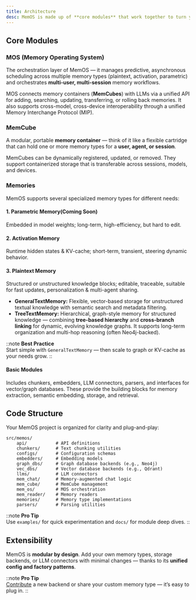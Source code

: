 ```yaml
---
title: Architecture
desc: MemOS is made up of **core modules** that work together to turn your LLM into a truly **memory-augmented system** — from orchestration to storage to retrieval.
---
```


## Core Modules

### MOS (Memory Operating System)

The orchestration layer of MemOS — it
  manages predictive, asynchronous scheduling across multiple memory types (plaintext, activation, parametric) and orchestrates **multi-user, multi-session** memory workflows.

MOS connects memory containers (**MemCubes**) with LLMs via a unified API for adding, searching, updating, transferring, or rolling back memories. It also supports cross-model, cross-device interoperability through a unified Memory Interchange Protocol (MIP).

### MemCube
A modular, portable **memory container** — think of it like a flexible cartridge that can hold one or more memory types for a **user, agent, or session**.

MemCubes can be dynamically registered, updated, or removed. They support containerized storage that is transferable across sessions, models, and devices.

### Memories

  MemOS supports several specialized memory types for different needs:

#### 1. **Parametric Memory**(**Coming Soon**)

Embedded in model weights;
    long-term,
    high-efficiency, but hard to edit.

#### 2. **Activation Memory**

Runtime hidden states & KV-cache; short-term,
transient, steering dynamic behavior.

#### 3. Plaintext Memory

Structured or unstructured knowledge
blocks; editable, traceable, suitable for fast updates, personalization & multi-agent sharing.

- **GeneralTextMemory:** Flexible, vector-based storage for unstructured
textual knowledge with semantic search and metadata filtering.
- **TreeTextMemory:** Hierarchical, graph-style memory for structured
knowledge — combining **tree-based hierarchy** and **cross-branch linking** for dynamic, evolving knowledge graphs. It supports long-term organization and multi-hop reasoning (often Neo4j-backed).

::note
**Best Practice**<br>
Start simple with <code>GeneralTextMemory</code> — then scale to graph or KV-cache as your needs grow.
::

#### Basic Modules

Includes chunkers, embedders, LLM connectors, parsers, and interfaces for vector/graph databases. These provide the building blocks for memory extraction, semantic embedding, storage, and retrieval.

## Code Structure

Your MemOS project is organized for clarity and plug-and-play:

```
src/memos/
    api/           # API definitions
    chunkers/      # Text chunking utilities
    configs/       # Configuration schemas
    embedders/     # Embedding models
    graph_dbs/     # Graph database backends (e.g., Neo4j)
    vec_dbs/       # Vector database backends (e.g., Qdrant)
    llms/          # LLM connectors
    mem_chat/      # Memory-augmented chat logic
    mem_cube/      # MemCube management
    mem_os/        # MOS orchestration
    mem_reader/    # Memory readers
    memories/      # Memory type implementations
    parsers/       # Parsing utilities
```

::note
**Pro Tip**<br>
Use <code>examples/</code> for quick experimentation and <code>docs/</code> for module deep dives.
::

## Extensibility

MemOS is **modular by design**.
Add your own memory types, storage backends, or LLM connectors with minimal changes — thanks to its **unified config and factory patterns**.


::note
**Pro Tip**<br>
[Contribute](/contribution/overview) a new backend or share your custom memory
type — it’s easy to plug in.
::
